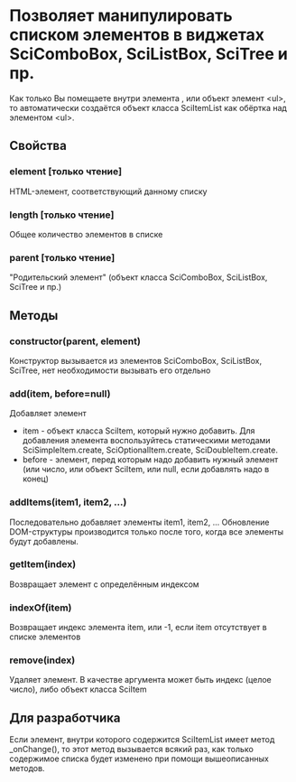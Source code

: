 # Позволяет манипулировать списком элементов в виджетах SciComboBox, SciListBox, SciTree и пр.

Как только Вы помещаете внутри элемента <sci-combo-box>, <sci-list-box> или <sci-tree> объект элемент &lt;ul&gt;,
то автоматически создаётся объект класса SciItemList как обёртка над элементом &lt;ul&gt;.

## Свойства

### element [только чтение]

HTML-элемент, соответствующий данному списку

### length [только чтение]

Общее количество элементов в списке

### parent [только чтение]

"Родительский элемент" (объект класса SciComboBox, SciListBox, SciTree и пр.)

## Методы

### constructor(parent, element)

Конструктор вызывается из элементов SciComboBox, SciListBox, SciTree, нет необходимости вызывать его отдельно

### add(item, before=null)

Добавляет элемент

* item - объект класса SciItem, который нужно добавить. Для добавления элемента воспользуйтесь статическими методами
SciSimpleItem.create, SciOptionalItem.create, SciDoubleItem.create.
* before - элемент, перед которым надо добавить нужный элемент (или число, или объект SciItem, или null, если
добавлять надо в конец)
  
### addItems(item1, item2, ...)

Последовательно добавляет элементы item1, item2, ... Обновление DOM-структуры производится только после того,
когда все элементы будут добавлены.
  
### getItem(index)

Возвращает элемент с определённым индексом

### indexOf(item)

Возвращает индекс элемента item, или -1, если item отсутствует в списке элементов

### remove(index)

Удаляет элемент. В качестве аргумента может быть индекс (целое число), либо объект класса SciItem

## Для разработчика

Если элемент, внутри которого содержится SciItemList имеет метод _onChange(), то этот метод вызывается всякий
раз, как только  содержимое списка будет изменено при помощи вышеописанных методов.